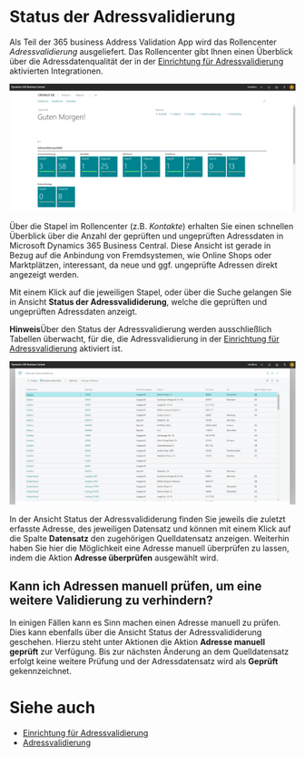 # Status der Adressvalidierung

Als Teil der 365 business Address Validation App wird das Rollencenter *Adressvalidierung* ausgeliefert. Das Rollencenter gibt Ihnen einen Überblick über die Adressdatenqualität der in der [Einrichtung für Adressvalidierung](setup.md) aktivierten Integrationen.

![Adressvalidierung Rollencenter](/assets/images/365-business-address-validation/rolecenter.de-DE.png)

Über die Stapel im Rollencenter (z.B. *Kontakte*) erhalten Sie einen schnellen Überblick über die Anzahl der geprüften und ungeprüften Adressdaten in Microsoft Dynamics 365 Business Central. Diese Ansicht ist gerade in Bezug auf die Anbindung von Fremdsystemen, wie Online Shops oder Marktplätzen, interessant, da neue und ggf. ungeprüfte Adressen direkt angezeigt werden.

Mit einem Klick auf die jeweiligen Stapel, oder über die Suche  gelangen Sie in Ansicht **Status der Adressvalididerung**, welche die geprüften und ungeprüften Adressdaten anzeigt.

<div class="alert alert-info">
    <i class="fa-duotone fa-thin fa-lightbulb fa-lg"></i> <strong>Hinweis</strong>Über den Status der Adressvalidierung werden ausschließlich Tabellen überwacht, für die, die Adressvalidierung in der <a href="setup.md">Einrichtung für Adressvalidierung</a> aktiviert ist.
</div>

![Status der Adressvalidierung](/assets/images/365-business-address-validation/address-validation-status.de-DE.png)

In der Ansicht Status der Adressvalididerung finden Sie jeweils die zuletzt erfasste Adresse, des jeweiligen Datensatz und können mit einem Klick auf die Spalte **Datensatz** den zugehörigen Quelldatensatz anzeigen. Weiterhin haben Sie hier die Möglichkeit eine Adresse manuell überprüfen zu lassen, indem die Aktion **Adresse überprüfen** ausgewählt wird.

## Kann ich Adressen manuell prüfen, um eine weitere Validierung zu verhindern?

In einigen Fällen kann es Sinn machen einen Adresse manuell zu prüfen. Dies kann ebenfalls über die Ansicht Status der Adressvalididerung geschehen. Hierzu steht unter Aktionen die Aktion **Adresse manuell geprüft** zur Verfügung. Bis zur nächsten Änderung an dem Quelldatensatz erfolgt keine weitere Prüfung und der Adressdatensatz wird als **Geprüft** gekennzeichnet.

# Siehe auch 
 - [Einrichtung für Adressvalidierung](setup.md)
 - [Adressvalidierung](address-validation.md)
